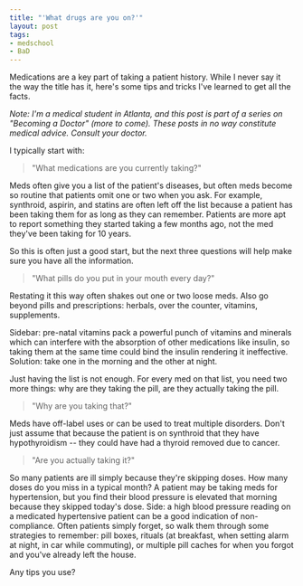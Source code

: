```yaml
---
title: "'What drugs are you on?'"
layout: post
tags:
- medschool
- BaD
---
```


Medications are a key part of taking a patient history.  While I never say it
the way the title has it, here's some tips and tricks I've learned to get all
the facts.

<em>Note: I'm a medical student in Atlanta, and this post is part of a series
on "Becoming a Doctor" (more to come).  These posts in no way constitute
medical advice.  Consult your doctor.</em>

I typically start with:

> "What medications are you currently taking?"

Meds often give you a list of the patient's diseases, but often meds become so
routine that patients omit one or two when you ask.  For example, synthroid,
aspirin, and statins are often left off the list because a patient has been
taking them for as long as they can remember.  Patients are more apt to report
something they started taking a few months ago, not the med they've been
taking for 10 years.

So this is often just a good start, but the next three questions will help
make sure you have all the information.


> "What pills do you put in your mouth every day?"

Restating it this way often shakes out one or two loose meds.  Also go beyond
pills and prescriptions:  herbals, over the counter, vitamins, supplements.

Sidebar: pre-natal vitamins pack a powerful punch of vitamins and minerals
which can interfere with the absorption of other medications like insulin, so
taking them at the same time could bind the insulin rendering it ineffective.
Solution: take one in the morning and the other at night.

Just having the list is not enough.  For every med on that list, you need two
more things: why are they taking the pill, are they actually taking the pill.

> "Why are you taking that?"

Meds have off-label uses or can be used to treat multiple disorders.  Don't
just assume that because the patient is on synthroid that they have
hypothyroidism -- they could have had a thyroid removed due to cancer.

> "Are you actually taking it?"

So many patients are ill simply because they're skipping doses.  How many
doses do you miss in a typical month?  A patient may be taking meds for
hypertension, but you find their blood pressure is elevated that morning
because they skipped today's dose.  Side:  a high blood pressure reading on a
medicated hypertensive patient can be a good indication of non-compliance.
Often patients simply forget, so walk them through some strategies to
remember: pill boxes, rituals (at breakfast, when setting alarm at night, in
car while commuting), or multiple pill caches for when you forgot and you've
already left the house.


Any tips you use?

